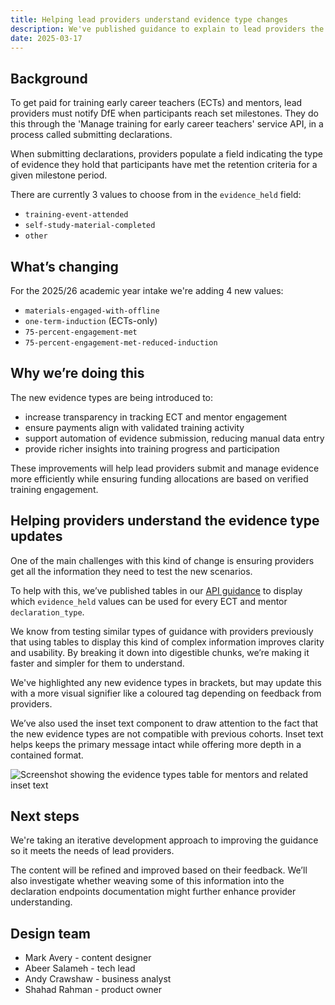 ```yaml
---
title: Helping lead providers understand evidence type changes  
description: We've published guidance to explain to lead providers the evidence type changes we're introducing for the 2025/26 academic year
date: 2025-03-17
---
```


## Background 

To get paid for training early career teachers (ECTs) and mentors, lead providers must notify DfE when participants reach set milestones. They do this through the 'Manage training for early career teachers' service API, in a process called submitting declarations.  

When submitting declarations, providers populate a field indicating the type of evidence they hold that participants have met the retention criteria for a given milestone period. 

There are currently 3 values to choose from in the `evidence_held` field:   

* `training-event-attended` 
* `self-study-material-completed` 
* `other`

## What’s changing 

For the 2025/26 academic year intake we're adding 4 new values:  

* `materials-engaged-with-offline`
* `one-term-induction` (ECTs-only)
* `75-percent-engagement-met`
* `75-percent-engagement-met-reduced-induction`

## Why we’re doing this

The new evidence types are being introduced to:

* increase transparency in tracking ECT and mentor engagement
* ensure payments align with validated training activity
* support automation of evidence submission, reducing manual data entry
* provide richer insights into training progress and participation

These improvements will help lead providers submit and manage evidence more efficiently while ensuring funding allocations are based on verified training engagement.

## Helping providers understand the evidence type updates  

One of the main challenges with this kind of change is ensuring providers get all the information they need to test the new scenarios.  

To help with this, we’ve published tables in our [API guidance](/api-reference/changes-for-the-2025-2026-academic-year.html#evidence-types-for-the-2025-26-academic-year) to display which `evidence_held` values can be used for every ECT and mentor `declaration_type`.  

We know from testing similar types of guidance with providers previously that using tables to display this kind of complex information improves clarity and usability. By breaking it down into digestible chunks, we’re making it faster and simpler for them to understand. 

We've highlighted any new evidence types in brackets, but may update this with a more visual signifier like a coloured tag depending on feedback from providers.  

We’ve also used the inset text component to draw attention to the fact that the new evidence types are not compatible with previous cohorts. Inset text helps keeps the primary message intact while offering more depth in a contained format. 

![Screenshot showing the evidence types table for mentors and related inset text](/manage-cpd-delivery/guidance-to-explain-evidence-type-changes/screenshot-evidence-type-table-and-inset-text.png)

## Next steps 

We're taking an iterative development approach to improving the guidance so it meets the needs of lead providers. 

The content will be refined and improved based on their feedback. We’ll also investigate whether weaving some of this information into the declaration endpoints documentation might further enhance provider understanding.  

## Design team

* Mark Avery - content designer
* Abeer Salameh - tech lead
* Andy Crawshaw - business analyst
* Shahad Rahman - product owner
